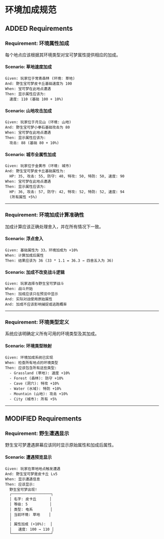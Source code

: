 # 环境加成规范

## ADDED Requirements

### Requirement: 环境属性加成
每个地点应该根据其环境类型对宝可梦属性提供相应的加成。

#### Scenario: 草地速度加成
```
Given: 玩家位于常青森林 (环境: 草地)
And: 野生宝可梦皮卡丘基础速度为 100
When: 宝可梦在此地点遭遇
Then: 显示属性应该为:
  速度: 110 (基础 100 + 10%)
```

#### Scenario: 山地攻击加成
```
Given: 玩家位于月见山 (环境: 山地)
And: 野生宝可梦小拳石基础攻击为 80
When: 宝可梦在此地点遭遇
Then: 显示属性应该为:
  攻击: 88 (基础 80 + 10%)
```

#### Scenario: 城市全属性加成
```
Given: 玩家位于金黄市 (环境: 城市)
And: 野生宝可梦皮卡丘基础属性为:
  HP: 35, 攻击: 55, 防守: 40, 特攻: 50, 特防: 50, 速度: 90
When: 宝可梦在此地点遭遇
Then: 显示属性应该为:
  HP: 36, 攻击: 57, 防守: 42, 特攻: 52, 特防: 52, 速度: 94
  (所有属性 +5%)
```

---

### Requirement: 环境加成计算准确性
加成计算应该正确处理舍入，并在所有情况下一致。

#### Scenario: 浮点舍入
```
Given: 基础属性为 33，环境加成为 +10%
When: 计算加成后属性
Then: 结果应该为 36 (33 * 1.1 = 36.3 → 四舍五入为 36)
```

#### Scenario: 加成不改变战斗逻辑
```
Given: 玩家选择与野生宝可梦战斗
When: 战斗开始
Then: 加成应该只在预览中显示
And: 实际对战使用原始属性
And: 加成不应该影响捕捉或逃跑概率
```

---

### Requirement: 环境类型定义
系统应该明确定义所有可用的环境类型及其加成。

#### Scenario: 环境类型映射
```
Given: 环境加成系统已实现
When: 检查所有地点的环境类型
Then: 应该包含所有这些类型:
  - Grassland (草地): 速度 +10%
  - Forest (森林): 防守 +10%
  - Cave (洞穴): 特攻 +10%
  - Water (水域): 特防 +10%
  - Mountain (山地): 攻击 +10%
  - City (城市): 所有 +5%
```

---

## MODIFIED Requirements

### Requirement: 野生遭遇显示
野生宝可梦遭遇屏幕应该同时显示原始属性和加成后属性。

#### Scenario: 遭遇预览显示
```
Given: 玩家在草地地点触发遭遇
And: 野生宝可梦是皮卡丘 Lv5
When: 显示遭遇信息
Then: 应该显示:
  野生宝可梦出现!
  ┌──────────────────┐
  │ 名字: 皮卡丘      │
  │ 等级: 5          │
  │ 类型: 电系        │
  │ 当前环境: 草地    │
  │
  │ 属性加成 (+10%):  │
  │   速度: 100 → 110 │
  └──────────────────┘
```

